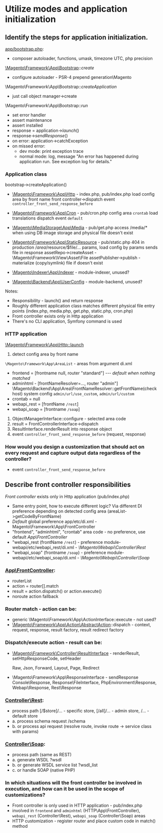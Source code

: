 # Utilize modes and application initialization

## Identify the steps for application initialization.
[app/bootstrap.php](https://github.com/magento/magento2/blob/2.2-develop/app/bootstrap.php):

- composer autoloader, functions, umask, timezone UTC, php precision

[\Magento\Framework\App\Bootstrap](https://github.com/magento/magento2/blob/2.2-develop/lib/internal/Magento/Framework/App/Bootstrap.php)::*create*

- configure autoloader - PSR-4 prepend generation\Magento

\Magento\Framework\App\Bootstrap::*createApplication*

- just call object manager->create

\Magento\Framework\App\Bootstrap::*run*

- set error handler
- assert maintenance
- assert installed
- response = application->*launch*()
- response->*sendResponse*()
- on error: application->catchException
- on missed error:
  - dev mode: print exception trace
  - normal mode: log, message "An error has happened during application run. See exception log for details."

### Application class

bootstrap->createApplication() 

  - [\Magento\Framework\App\Http](https://github.com/magento/magento2/blob/2.2-develop/lib/internal/Magento/Framework/App/Http.php) - index.php, pub/index.php
    load config area by front name
    front controller->dispatch
    event `controller_front_send_response_before`

  - [\Magento\Framework\App\Cron](https://github.com/magento/magento2/blob/2.2-develop/lib/internal/Magento/Framework/App/Cron.php) - pub/cron.php
    config area `crontab`
    load translations
    dispatch event `default`

  - [\Magento\MediaStorage\App\Media](https://github.com/magento/magento2/blob/2.2-develop/app/code/Magento/MediaStorage/App/Media.php) - pub/get.php
    access /media/* when using DB image storage and physical file doesn't exist

  - [\Magento\Framework\App\StaticResource](https://github.com/magento/magento2/blob/2.2-develop/lib/internal/Magento/Framework/App/StaticResource.php) - pub/static.php
    404 in production
    /$area/$resource/$file/... params, load config by params
    sends file in response
    assetRepo->createAsset - \Magento\Framework\View\Asset\File
    assetPublisher->publish - materialize (copy/symlink) file if doesn't exist

  - [\Magento\Indexer\App\Indexer](https://github.com/magento/magento2/blob/2.2-develop/app/code/Magento/Indexer/App/Indexer.php) - module-indexer, unused?
  - [\Magento\Backend\App\UserConfig](https://github.com/magento/magento2/blob/2.2-develop/app/code/Magento/Backend/App/UserConfig.php) - module-backend, unused?

Notes:

- Responsibility - launch() and return response
- Roughly different application class matches different physical file entry points (index.php, media.php, get.php, static.php, cron.php)
- Front controller exists only in Http application
- There's no CLI application, Symfony command is used

### HTTP application

[\Magento\Framework\App\Http::launch](https://github.com/magento/magento2/blob/2.2-develop/lib/internal/Magento/Framework/App/Http.php#L128)
1. detect config area by front name

`\Magento\Framework\App\AreaList` - areas from argument di.xml

- frontend = [frontname null, router "standard"] --- *default when nothing matched*
- adminhtml - [frontNameResolver=..., router "admin"]
  \Magento\Backend\App\Area\FrontNameResolver::getFrontName(checkhost)
  system config `admin/url/use_custom`, `admin/url/custom`
- crontab = null
- webapi_rest = [frontName `/rest`]
- webapi_soap = [frontname `/soap`]

1. ObjectManagerInterface::configure - selected area code
1. result = FrontControllerInterface->dispatch
1. ResultInterface.renderResult into response object
1. event `controller_front_send_response_before` (request, response)


### How would you design a customization that should act on every request and capture output data regardless of the controller?
- event `controller_front_send_response_before`


## Describe front controller responsibilities

*Front controller* exists only in Http application (pub/index.php)

- Same entry point, how to execute different logic?
  Via different DI preference depending on detected config area (areaList->getCodeByFrontName)
- *Default* global preference app/etc/di.xml - Magento\Framework\App\FrontController
- "frontend", "adminhtml", "crontab" area code - no preference, use default *App\FrontController*
- "webapi_rest (frontName `/rest`) - preference module-webapi/etc/webapi_rest/di.xml - *\Magento\Webapi\Controller\Rest*
- "webapi_soap" (frontname `/soap`) - preference module-webapi/etc/webapi_soap/di.xml - *\Magento\Webapi\Controller\Soap*

### [App\FrontController](https://github.com/magento/magento2/blob/2.2-develop/lib/internal/Magento/Framework/App/FrontController.php):

- routerList
- action = router[].match
- result = action.dispatch() or action.execute()
- noroute action fallback

### Router match - action can be:

- generic \Magento\Framework\App\ActionInterface::execute - not used?
- [\Magento\Framework\App\Action\AbstractAction](https://github.com/magento/magento2/blob/2.2-develop/lib/internal/Magento/Framework/App/Action/AbstractAction.php)::dispatch - context, request, response, result factory, result redirect factory

### Dispatch/execute action - result can be:

- [\Magento\Framework\Controller\ResultInterface](https://github.com/magento/magento2/blob/2.2-develop/lib/internal/Magento/Framework/Controller/ResultInterface.php) - renderResult, setHttpResponseCode, setHeader

  Raw, Json, Forward, Layout, Page, Redirect

- \Magento\Framework\App\ResponseInterface - sendResponse
  Console\Response, Response\FileInterface, PhpEnvironment\Response, Webapi\Response, Rest\Response

### [Controller\Rest](https://github.com/magento/magento2/blob/2.2-develop/app/code/Magento/Webapi/Controller/Rest.php):
- process path [/$store]/... - specific store, [/all]/... - admin store, /... - default store
- a. process schema request /schema
- b. or process api request (resolve route, invoke route -> service class with params)

### [Controller\Soap](https://github.com/magento/magento2/blob/2.2-develop/app/code/Magento/Webapi/Controller/Soap.php):
- process path (same as REST)
- a. generate WSDL ?wsdl
- b. or generate WSDL service list ?wsdl_list
- c. or handle SOAP (native PHP)


### In which situations will the front controller be involved in execution, and how can it be used in the scope of customizations?

- Front controller is only used in HTTP application - pub/index.php
- involved in `frontend` and `adminhtml` (HTTP\App\FrontController), `webapi_rest` (Controller\Rest), `webapi_soap` (Controller\Soap) areas
- HTTP customization - register router and place custom code in match() method
